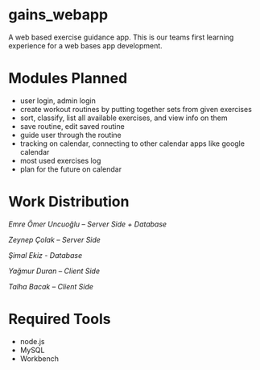# gains_webapp

A web based exercise guidance app. This is our teams first learning experience for a web bases app development.

# Modules Planned

- user login, admin login
- create workout routines by putting together sets from given exercises
- sort, classify, list all available exercises, and view info on them
- save routine, edit saved routine
- guide user through the routine
- tracking on calendar, connecting to other calendar apps like google calendar
- most used exercises log
- plan for the future on calendar

# Work Distribution

  *Emre Ömer Uncuoğlu – Server Side + Database*
  
  *Zeynep Çolak – Server Side*
  
  *Şimal Ekiz - Database*
  
  *Yağmur Duran – Client Side*
  
  *Talha Bacak – Client Side*
  
# Required Tools

- node.js
- MySQL
- Workbench 
